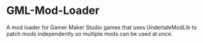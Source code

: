 # GML-Mod-Loader
A mod loader for Gamer Maker Studio games that uses UndertaleModLib to patch mods independently so multiple mods can be used at once.
